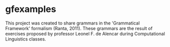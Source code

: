 # gfexamples
This project was created to share grammars in the 'Grammatical Framework' formalism (Ranta, 2011). These grammars are the result of exercises proposed by professor Leonel F. de Alencar during Computational Linguistics classes.

